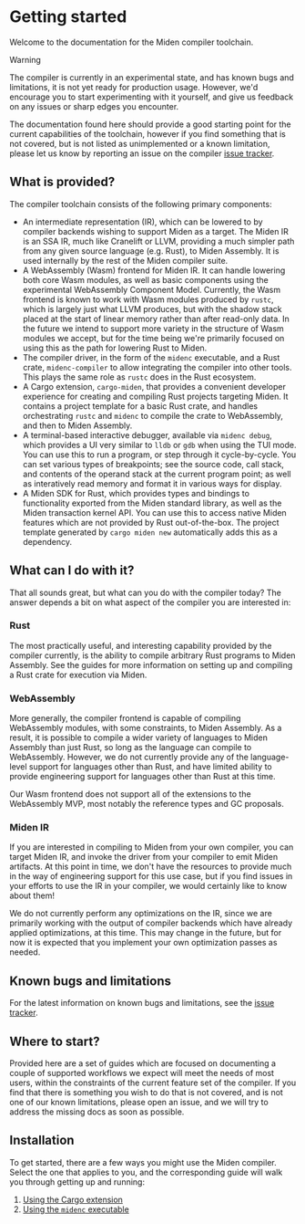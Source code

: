 # Getting started

Welcome to the documentation for the Miden compiler toolchain.


> [!WARNING]
> The compiler is currently in an experimental state, and has known bugs and limitations, it is
> not yet ready for production usage. However, we'd encourage you to start experimenting with it
> yourself, and give us feedback on any issues or sharp edges you encounter.

The documentation found here should provide a good starting point for the current capabilities of
the toolchain, however if you find something that is not covered, but is not listed as
unimplemented or a known limitation, please let us know by reporting an issue on the compiler
[issue tracker](https://github.com/0xpolygonmiden/compiler/issues).

## What is provided?

The compiler toolchain consists of the following primary components:

- An intermediate representation (IR), which can be lowered to by compiler backends wishing to
support Miden as a target. The Miden IR is an SSA IR, much like Cranelift or LLVM, providing a
much simpler path from any given source language (e.g. Rust), to Miden Assembly. It is used
internally by the rest of the Miden compiler suite.
- A WebAssembly (Wasm) frontend for Miden IR. It can handle lowering both core Wasm modules, as
well as basic components using the experimental WebAssembly Component Model. Currently, the Wasm
frontend is known to work with Wasm modules produced by `rustc`, which is largely just what LLVM
produces, but with the shadow stack placed at the start of linear memory rather than after
read-only data. In the future we intend to support more variety in the structure of Wasm modules
we accept, but for the time being we're primarily focused on using this as the path for lowering
Rust to Miden.
- The compiler driver, in the form of the `midenc` executable, and a Rust crate, `midenc-compiler`
to allow integrating the compiler into other tools. This plays the same role as `rustc` does in
the Rust ecosystem.
- A Cargo extension, `cargo-miden`, that provides a convenient developer experience for creating
and compiling Rust projects targeting Miden. It contains a project template for a basic Rust crate,
and handles orchestrating `rustc` and `midenc` to compile the crate to WebAssembly, and then to
Miden Assembly.
- A terminal-based interactive debugger, available via `midenc debug`, which provides a UI very
similar to `lldb` or `gdb` when using the TUI mode. You can use this to run a program, or step
through it cycle-by-cycle. You can set various types of breakpoints; see the source code, call
stack, and contents of the operand stack at the current program point; as well as interatively
read memory and format it in various ways for display.
- A Miden SDK for Rust, which provides types and bindings to functionality exported from the Miden
standard library, as well as the Miden transaction kernel API. You can use this to access native
Miden features which are not provided by Rust out-of-the-box. The project template generated by
`cargo miden new` automatically adds this as a dependency.

## What can I do with it?

That all sounds great, but what can you do with the compiler today? The answer depends a bit on what
aspect of the compiler you are interested in:

### Rust

The most practically useful, and interesting capability provided by the compiler currently, is the
ability to compile arbitrary Rust programs to Miden Assembly. See the guides for more information
on setting up and compiling a Rust crate for execution via Miden.

### WebAssembly

More generally, the compiler frontend is capable of compiling WebAssembly modules, with some
constraints, to Miden Assembly. As a result, it is possible to compile a wider variety of languages
to Miden Assembly than just Rust, so long as the language can compile to WebAssembly. However, we
do not currently provide any of the language-level support for languages other than Rust, and
have limited ability to provide engineering support for languages other than Rust at this time.

Our Wasm frontend does not support all of the extensions to the WebAssembly MVP, most notably the
reference types and GC proposals.

### Miden IR

If you are interested in compiling to Miden from your own compiler, you can target Miden IR, and
invoke the driver from your compiler to emit Miden artifacts. At this point in time, we don't have
the resources to provide much in the way of engineering support for this use case, but if you find
issues in your efforts to use the IR in your compiler, we would certainly like to know about them!

We do not currently perform any optimizations on the IR, since we are primarily working with the
output of compiler backends which have already applied optimizations, at this time. This may change
in the future, but for now it is expected that you implement your own optimization passes as needed.

## Known bugs and limitations

For the latest information on known bugs and limitations, see the [issue tracker](https://github.com/0xpolygonmiden/compiler/issues).

## Where to start?

Provided here are a set of guides which are focused on documenting a couple of supported workflows
we expect will meet the needs of most users, within the constraints of the current feature set of
the compiler. If you find that there is something you wish to do that is not covered, and is not
one of our known limitations, please open an issue, and we will try to address the missing docs as
soon as possible.

## Installation

To get started, there are a few ways you might use the Miden compiler. Select the one that applies
to you, and the corresponding guide will walk you through getting up and running:

1. [Using the Cargo extension](usage/cargo-miden.md)
2. [Using the `midenc` executable](usage/midenc.md)
